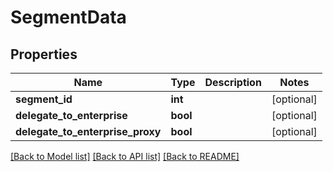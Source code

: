 # SegmentData

## Properties
Name | Type | Description | Notes
------------ | ------------- | ------------- | -------------
**segment_id** | **int** |  | [optional] 
**delegate_to_enterprise** | **bool** |  | [optional] 
**delegate_to_enterprise_proxy** | **bool** |  | [optional] 

[[Back to Model list]](../README.md#documentation-for-models) [[Back to API list]](../README.md#documentation-for-api-endpoints) [[Back to README]](../README.md)


